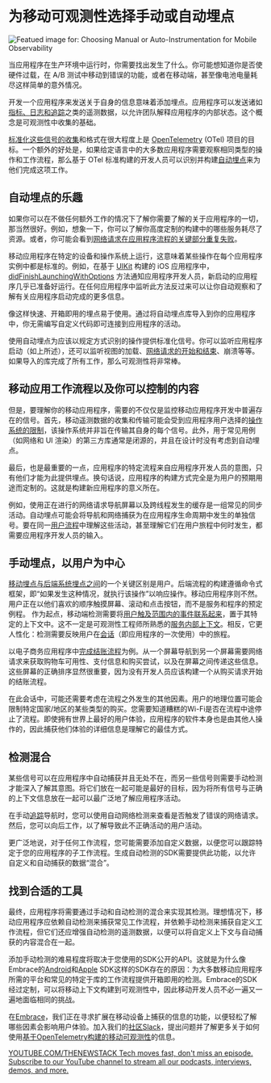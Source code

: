 # 为移动可观测性选择手动或自动埋点

![Featued image for: Choosing Manual or Auto-Instrumentation for Mobile Observability](https://cdn.thenewstack.io/media/2025/03/e1131f83-embrace-1024x576.jpg)

当应用程序在生产环境中运行时，你需要找出发生了什么。你可能想知道你是否使硬件过载，在 A/B 测试中移动到错误的功能，或者在移动端，甚至像电池电量耗尽这样简单的意外情况。

开发一个应用程序来发送关于自身的信息意味着添加埋点。应用程序可以发送诸如[指标、日志和追踪](https://opentelemetry.io/docs/concepts/signals/)之类的遥测数据，以允许团队解释应用程序的内部状态。这个概念是可观测性中收集的基础。

[标准化这些信号的收集](https://thenewstack.io/sending-mobile-signals-to-the-opentelemetry-collector/)和格式在很大程度上是 [OpenTelemetry](http://opentelemetry.io) (OTel) 项目的目标。一个额外的好处是，如果给定语言中的大多数应用程序需要观察相同类型的操作和工作流程，那么基于 OTel 标准构建的开发人员可以识别并构建[自动埋点](https://opentelemetry.io/docs/concepts/instrumentation/zero-code/)来为他们完成这项工作。

## 自动埋点的乐趣

如果你可以在不做任何额外工作的情况下了解你需要了解的关于应用程序的一切，那当然很好。例如，想象一下，你可以了解你高度定制的构建中的哪些服务耗尽了资源。或者，你可能会看到[网络请求在应用程序流程的关键部分重复失败](https://thenewstack.io/why-your-mobile-app-needs-client-side-network-monitoring/)。

移动应用程序在特定的设备和操作系统上运行，这意味着某些操作在每个应用程序实例中都是标准的。例如，在基于 [UIKit](https://developer.apple.com/documentation/uikit/) 构建的 iOS 应用程序中，[didFinishLaunchingWithOptions](https://developer.apple.com/documentation/uikit/uiapplicationdelegate/application(_:didfinishlaunchingwithoptions:)) 方法通知应用程序开发人员，新启动的应用程序几乎已准备好运行。在任何应用程序中监听此方法反过来可以让你自动观察和了解有关应用程序启动完成的更多信息。

像这样快速、开箱即用的埋点易于使用。通过将自动埋点库导入到你的应用程序中，你无需编写自定义代码即可连接到应用程序的活动。

使用自动埋点为应该以规定方式识别的操作提供标准化信号。你可以监听应用程序启动（如上所述），还可以监听视图的加载、[网络请求的开始和结束](https://thenewstack.io/best-practices-for-monitoring-network-conditions-in-mobile/)、崩溃等等。如果导入的库完成了所有工作，那么可观测性将非常棒。

## 移动应用工作流程以及你可以控制的内容

但是，要理解你的移动应用程序，需要的不仅仅是监控移动应用程序开发中普遍存在的信号。首先，移动遥测数据的收集和传输可能会受到应用程序用户选择的[操作系统的限制](https://get.embrace.io/mobile-observability-guide?utm_source=the-new-stack&utm_medium=paid&utm_campaign=manual-or-auto-instrumentation)，该操作系统并非旨在传输其自身的每个信号。此外，用于常见用例（如网络和 UI 渲染）的第三方库通常是闭源的，并且在设计时没有考虑到自动埋点。

最后，也是最重要的一点，应用程序的特定流程来自应用程序开发人员的意图，只有他们才能为此提供埋点。换句话说，应用程序的构建方式完全是为用户的预期用途而定制的。这就是构建新应用程序的意义所在。

例如，使用正在进行的网络请求导航屏幕以及跨线程发生的缓存是一组常见的同步活动。自动埋点可能会将导航和网络捕获为在应用程序生命周期中发生的单独信号。要在同一[用户流程](https://thenewstack.io/5-user-flows-to-trace-in-your-mobile-app/)中理解这些活动，甚至理解它们在用户旅程中何时发生，都需要应用程序开发人员的输入。

## 手动埋点，以用户为中心

[移动埋点与后端系统埋点之间](https://thenewstack.io/why-good-p99s-arent-good-enough-on-mobile/)的一个关键区别是用户。后端流程的构建遵循命令式框架，即“如果发生这种情况，就执行该操作”以响应操作。移动应用程序则不然。用户正在以他们喜欢的顺序触摸屏幕、滚动和点击按钮，而不是服务和程序的预定例程。
作为起点，移动端检测需要将[用户触及范围内的事件联系起来](https://dzone.com/articles/beyond-sessions-centering-users-in-mobile-app)，置于其特定的上下文中。这不一定是可观测性工程师所熟悉的[服务内部上下文](https://opentelemetry.io/docs/concepts/context-propagation/#context)。相反，它更人性化：检测需要反映用户在[会话](https://opentelemetry.io/docs/specs/semconv/general/session/)（即应用程序的一次使用）中的旅程。

以电子商务应用程序中[完成结账流程](https://get.embrace.io/ios-shopping-app-performance?utm_source=the-new-stack&utm_medium=paid&utm_campaign=manual-or-auto-instrumentation)为例。从一个屏幕导航到另一个屏幕需要网络请求来获取购物车可用性、支付信息和购买尝试，以及在屏幕之间传递这些信息。这些屏幕的正确排序显然很重要，因为没有开发人员应该构建一个从购买请求开始的结账流程。

在此会话中，可能还需要考虑在流程之外发生的其他因素。用户的地理位置可能会限制特定国家/地区的某些类型的购买。您需要知道糟糕的Wi-Fi是否在流程中途停止了流程。即使拥有世界上最好的用户体验，应用程序的软件本身也是由其他人操作的，因此捕获他们体验的详细信息是理解它的最佳方式。

## 检测混合

某些信号可以在应用程序中自动捕获并且无处不在，而另一些信号则需要手动检测才能深入了解其意图。将它们放在一起可能是最好的目标，因为将所有信号与正确的上下文信息放在一起可以最广泛地了解应用程序活动。

在手动[追踪](https://thenewstack.io/spans-what-are-they-and-why-should-mobile-engineers-care/)导航时，您可以使用自动网络检测来查看是否触发了错误的网络请求。然后，您可以向后工作，以了解导致此不正确活动的用户活动。

更广泛地说，对于任何工作流程，您可能需要添加自定义数据，以便您可以跟踪特定于您的应用程序的子工作流程。生成自动检测的SDK需要提供此功能，以允许自定义和自动捕获的数据“混合”。

## 找到合适的工具

最终，应用程序将需要通过手动和自动检测的混合来实现其检测。理想情况下，移动应用程序应依赖自动检测来捕获常见工作流程，并依赖手动检测来捕获自定义工作流程，但它们还应增强自动检测的遥测数据，以便可以将自定义上下文与自动捕获的内容混合在一起。

添加手动检测的难易程度将取决于您使用的SDK公开的API。这就是为什么像Embrace的[Android](https://github.com/embrace-io/embrace-android-sdk/)和[Apple](https://github.com/embrace-io/embrace-apple-sdk) SDK这样的SDK存在的原因：为大多数移动应用程序所需的平台和常见的特定于库的工作流程提供开箱即用的检测。Embrace的SDK经过定制，可以将移动上下文构建到可观测性中，因此移动开发人员不必一遍又一遍地面临相同的挑战。

在[Embrace](https://embrace.io/?utm_source=the-new-stack&utm_medium=paid&utm_campaign=manual-or-auto-instrumentation)，我们正在寻求扩展在移动设备上捕获的信息的功能，以便轻松了解哪些因素会影响用户体验。加入我们的[社区Slack](http://community.embrace.io/)，提出问题并了解更多关于如何使用[基于OpenTelemetry构建的移动可观测性](https://embrace.io/blog/why-embrace-opentelemetry-mobile/?utm_source=the-new-stack&utm_medium=paid&utm_campaign=manual-or-auto-instrumentation)的信息。

[
YOUTUBE.COM/THENEWSTACK
Tech moves fast, don't miss an episode. Subscribe to our YouTube
channel to stream all our podcasts, interviews, demos, and more.
](https://youtube.com/thenewstack?sub_confirmation=1)